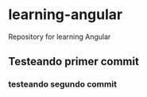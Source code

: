 # learning-angular
Repository for learning Angular

## Testeando primer commit

### testeando segundo commit
